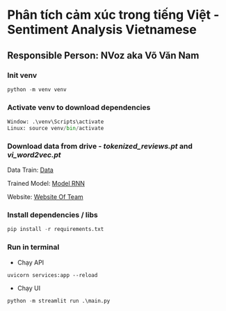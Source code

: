 # Phân tích cảm xúc trong tiếng Việt - Sentiment Analysis Vietnamese
## Responsible Person: NVoz aka Võ Văn Nam

### Init venv
```python
python -m venv venv
```

### Activate venv to download dependencies
```python 
Window: .\venv\Scripts\activate
Linux: source venv/bin/activate
```

### Download data from drive - *tokenized_reviews.pt* and *vi_word2vec.pt*
Data Train: [Data](https://drive.google.com/drive/folders/1sPZbs3MqreJA02J364LxkmkNBhEjWQ1q?usp=sharing)

Trained Model: [Model RNN](https://drive.google.com/drive/folders/1-KxZ3F_8OGifimZXUuQkeL7ZDSyUnvN5?usp=sharing)

Website: [Website Of Team](https://sentiment-analysis-vietnamese.streamlit.app)
### Install dependencies / libs
```python
pip install -r requirements.txt
```

### Run in terminal
- Chạy API
```pthon
uvicorn services:app --reload
```
- Chạy UI
```python
python -m streamlit run .\main.py
```

